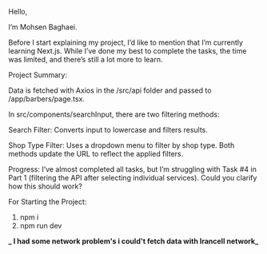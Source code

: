 Hello,

I’m Mohsen Baghaei.

Before I start explaining my project, I’d like to mention that I’m currently learning Next.js. While I’ve done my best to complete the tasks, the time was limited, and there’s still a lot more to learn.

Project Summary:

Data is fetched with Axios in the /src/api folder and passed to /app/barbers/page.tsx.

In src/components/searchInput, there are two filtering methods:

Search Filter: Converts input to lowercase and filters results.

Shop Type Filter: Uses a dropdown menu to filter by shop type.
Both methods update the URL to reflect the applied filters.

Progress:
I’ve almost completed all tasks, but I’m struggling with Task #4 in Part 1 (filtering the API after selecting individual services). Could you clarify how this should work?

For Starting the Project:

1. npm i
2. npm run dev

**_ I had some network problem's i could't fetch data with Irancell network_**
